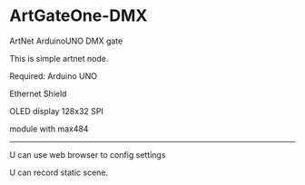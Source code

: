 # ArtGateOne-DMX
ArtNet ArduinoUNO DMX gate

This is simple artnet node.


Required:
Arduino UNO

Ethernet Shield

OLED display 128x32 SPI

module with max484

---------------------------------------

U can use web browser to config settings

U can record static scene.
